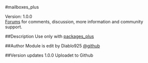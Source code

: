 #mailboxes_plus

Version: 1.0.0<br />
[Forums](http://forums.sentora.org/showthread.php?tid=1011) for comments, discussion, more information and community support.



##Description
Use only with [packages_plus](https://github.com/Diablo925/packages_plus)

##Author
Module is edit by Diablo925 [@github](https://github.com/Diablo925) 

##Version updates
1.0.0 Uploadet to Github 




